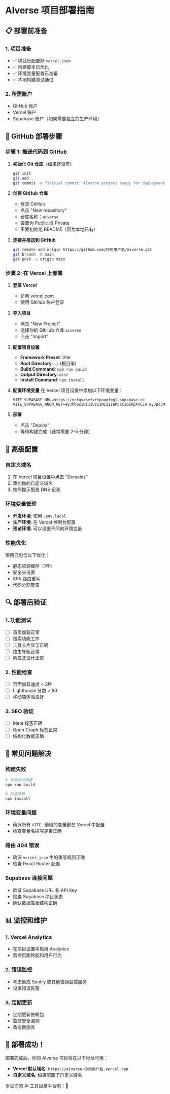 # AIverse 项目部署指南

## 📋 部署前准备

### 1. 项目准备
- ✅ 项目已配置好 `vercel.json`
- ✅ 构建脚本已优化
- ✅ 环境变量配置已准备
- ✅ 本地构建测试通过

### 2. 所需账户
- GitHub 账户
- Vercel 账户
- Supabase 账户（如果需要独立的生产环境）

## 🚀 GitHub 部署步骤

### 步骤 1: 推送代码到 GitHub

1. **初始化 Git 仓库**（如果还没有）
   ```bash
   git init
   git add .
   git commit -m "Initial commit: AIverse project ready for deployment"
   ```

2. **创建 GitHub 仓库**
   - 登录 GitHub
   - 点击 "New repository"
   - 仓库名称：`aiverse`
   - 设置为 Public 或 Private
   - 不要初始化 README（因为本地已有）

3. **连接并推送到 GitHub**
   ```bash
   git remote add origin https://github.com/你的用户名/aiverse.git
   git branch -M main
   git push -u origin main
   ```

### 步骤 2: 在 Vercel 上部署

1. **登录 Vercel**
   - 访问 [vercel.com](https://vercel.com)
   - 使用 GitHub 账户登录

2. **导入项目**
   - 点击 "New Project"
   - 选择你的 GitHub 仓库 `aiverse`
   - 点击 "Import"

3. **配置项目设置**
   - **Framework Preset**: Vite
   - **Root Directory**: `./` (根目录)
   - **Build Command**: `npm run build`
   - **Output Directory**: `dist`
   - **Install Command**: `npm install`

4. **配置环境变量**
   在 Vercel 项目设置中添加以下环境变量：
   ```
   VITE_SUPABASE_URL=https://ncfqyasvfvrtpoaqfegl.supabase.co
   VITE_SUPABASE_ANON_KEY=eyJhbGciOiJIUzI1NiIsInR5cCI6IkpXVCJ9.eyJpc3MiOiJzdXBhYmFzZSIsInJlZiI6Im5jZnF5YXN2ZnZydHBvYXFmZWdsIiwicm9sZSI6ImFub24iLCJpYXQiOjE3NTU3NDk5ODQsImV4cCI6MjA3MTMyNTk4NH0.BBrmj8rvbWCOtnxQOVrRgG_gGQvSPDhyVtIMuD5CjIo
   ```

5. **部署**
   - 点击 "Deploy"
   - 等待构建完成（通常需要 2-5 分钟）

## 🔧 高级配置

### 自定义域名
1. 在 Vercel 项目设置中点击 "Domains"
2. 添加你的自定义域名
3. 按照提示配置 DNS 记录

### 环境变量管理
- **开发环境**: 使用 `.env.local`
- **生产环境**: 在 Vercel 控制台配置
- **预览环境**: 可以设置不同的环境变量

### 性能优化
项目已包含以下优化：
- 静态资源缓存（1年）
- 安全头设置
- SPA 路由重写
- 代码分割警告

## 🔍 部署后验证

### 1. 功能测试
- [ ] 首页加载正常
- [ ] 搜索功能工作
- [ ] 工具卡片显示正确
- [ ] 路由导航正常
- [ ] 响应式设计正常

### 2. 性能检查
- [ ] 页面加载速度 < 3秒
- [ ] Lighthouse 分数 > 90
- [ ] 移动端体验良好

### 3. SEO 验证
- [ ] Meta 标签正确
- [ ] Open Graph 标签正常
- [ ] 结构化数据正确

## 🐛 常见问题解决

### 构建失败
```bash
# 本地测试构建
npm run build

# 检查依赖
npm install
```

### 环境变量问题
- 确保所有 `VITE_` 前缀的变量都在 Vercel 中配置
- 检查变量名拼写是否正确

### 路由 404 错误
- 确保 `vercel.json` 中的重写规则正确
- 检查 React Router 配置

### Supabase 连接问题
- 验证 Supabase URL 和 API Key
- 检查 Supabase 项目状态
- 确认数据库表结构正确

## 📊 监控和维护

### 1. Vercel Analytics
- 在项目设置中启用 Analytics
- 监控页面性能和用户行为

### 2. 错误监控
- 考虑集成 Sentry 或其他错误监控服务
- 设置错误告警

### 3. 定期更新
- 定期更新依赖包
- 监控安全漏洞
- 备份数据库

## 🎯 部署成功！

部署完成后，你的 AIverse 项目将在以下地址可用：
- **Vercel 默认域名**: `https://aiverse-你的用户名.vercel.app`
- **自定义域名**: 如果配置了自定义域名

享受你的 AI 工具目录平台吧！🚀